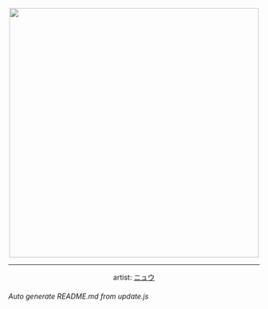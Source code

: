 
<p align="center">
  <img width="500" src="https://nekos.best/api/v2/neko/0301.png">
  <hr/>
  <center>
    artist: <a href="https://www.pixiv.net/en/artworks/91247387">ニュウ</a>
  </center>
</p>


###### Auto generate README.md from update.js

